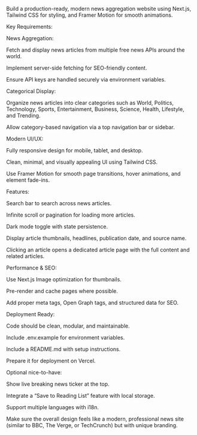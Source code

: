 Build a production-ready, modern news aggregation website using Next.js, Tailwind CSS for styling, and Framer Motion for smooth animations.

Key Requirements:

News Aggregation:

Fetch and display news articles from multiple free news APIs around the world.

Implement server-side fetching for SEO-friendly content.

Ensure API keys are handled securely via environment variables.

Categorical Display:

Organize news articles into clear categories such as World, Politics, Technology, Sports, Entertainment, Business, Science, Health, Lifestyle, and Trending.

Allow category-based navigation via a top navigation bar or sidebar.

Modern UI/UX:

Fully responsive design for mobile, tablet, and desktop.

Clean, minimal, and visually appealing UI using Tailwind CSS.

Use Framer Motion for smooth page transitions, hover animations, and element fade-ins.

Features:

Search bar to search across news articles.

Infinite scroll or pagination for loading more articles.

Dark mode toggle with state persistence.

Display article thumbnails, headlines, publication date, and source name.

Clicking an article opens a dedicated article page with the full content and related articles.

Performance & SEO:

Use Next.js Image optimization for thumbnails.

Pre-render and cache pages where possible.

Add proper meta tags, Open Graph tags, and structured data for SEO.

Deployment Ready:

Code should be clean, modular, and maintainable.

Include .env.example for environment variables.

Include a README.md with setup instructions.

Prepare it for deployment on Vercel.

Optional nice-to-have:

Show live breaking news ticker at the top.

Integrate a “Save to Reading List” feature with local storage.

Support multiple languages with i18n.

Make sure the overall design feels like a modern, professional news site (similar to BBC, The Verge, or TechCrunch) but with unique branding.


